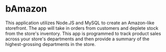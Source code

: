 # bAmazon
This application utilizes Node.JS and MySQL to create an Amazon-like storefront. The app will take in orders from customers and deplete stock from the store's inventory. This app is programmed to track product sales across your store's departments and then provide a summary of the highest-grossing departments in the store. 
